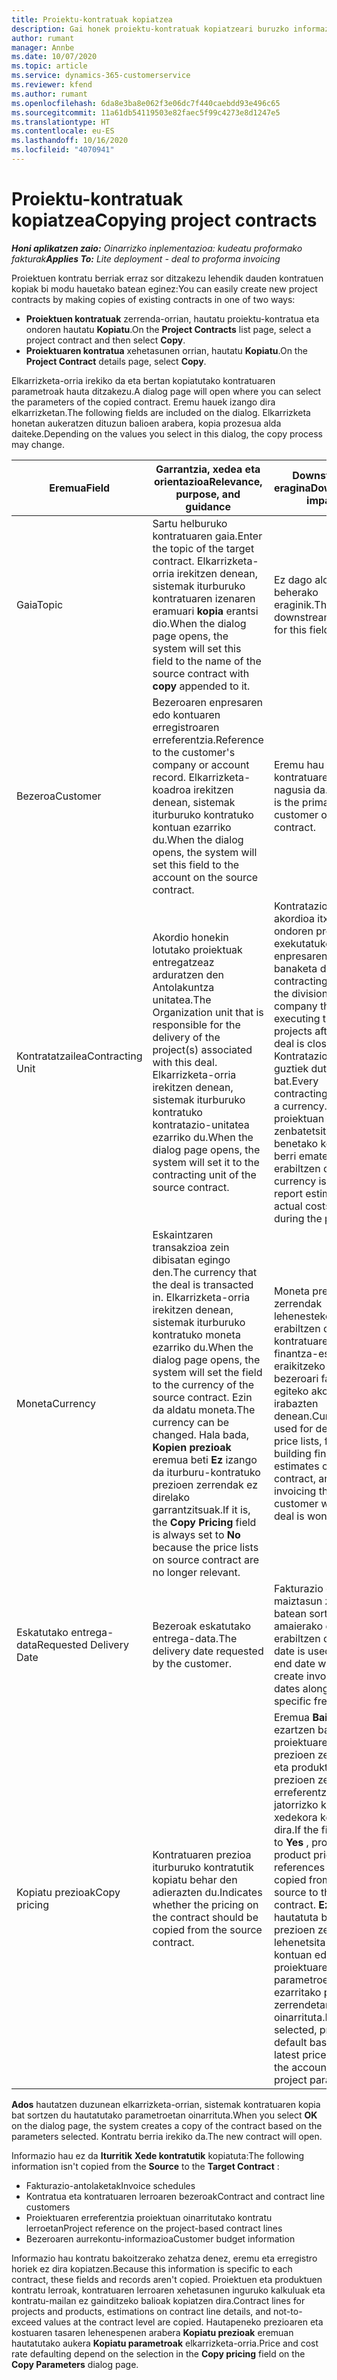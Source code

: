 ```yaml
---
title: Proiektu-kontratuak kopiatzea
description: Gai honek proiektu-kontratuak kopiatzeari buruzko informazioa eskaintzen du Project Operations-en.
author: rumant
manager: Annbe
ms.date: 10/07/2020
ms.topic: article
ms.service: dynamics-365-customerservice
ms.reviewer: kfend
ms.author: rumant
ms.openlocfilehash: 6da8e3ba8e062f3e06dc7f440caebdd93e496c65
ms.sourcegitcommit: 11a61db54119503e82faec5f99c4273e8d1247e5
ms.translationtype: HT
ms.contentlocale: eu-ES
ms.lasthandoff: 10/16/2020
ms.locfileid: "4070941"
---
```

# <a name="copying-project-contracts"></a><span data-ttu-id="33231-103">Proiektu-kontratuak kopiatzea</span><span class="sxs-lookup"><span data-stu-id="33231-103">Copying project contracts</span></span>

<span data-ttu-id="33231-104">_**Honi aplikatzen zaio:** Oinarrizko inplementazioa: kudeatu proformako fakturak_</span><span class="sxs-lookup"><span data-stu-id="33231-104">_**Applies To:** Lite deployment - deal to proforma invoicing_</span></span>

<span data-ttu-id="33231-105">Proiektuen kontratu berriak erraz sor ditzakezu lehendik dauden kontratuen kopiak bi modu hauetako batean eginez:</span><span class="sxs-lookup"><span data-stu-id="33231-105">You can easily create new project contracts by making copies of existing contracts in one of two ways:</span></span> 

  - <span data-ttu-id="33231-106">**Proiektuen kontratuak** zerrenda-orrian, hautatu proiektu-kontratua eta ondoren hautatu **Kopiatu**.</span><span class="sxs-lookup"><span data-stu-id="33231-106">On the **Project Contracts** list page, select a project contract and then select **Copy**.</span></span>
  - <span data-ttu-id="33231-107">**Proiektuaren kontratua** xehetasunen orrian, hautatu **Kopiatu**.</span><span class="sxs-lookup"><span data-stu-id="33231-107">On the **Project Contract** details page, select **Copy**.</span></span>

<span data-ttu-id="33231-108">Elkarrizketa-orria irekiko da eta bertan kopiatutako kontratuaren parametroak hauta ditzakezu.</span><span class="sxs-lookup"><span data-stu-id="33231-108">A dialog page will open where you can select the parameters of the copied contract.</span></span> <span data-ttu-id="33231-109">Eremu hauek izango dira elkarrizketan.</span><span class="sxs-lookup"><span data-stu-id="33231-109">The following fields are included on the dialog.</span></span> <span data-ttu-id="33231-110">Elkarrizketa honetan aukeratzen dituzun balioen arabera, kopia prozesua alda daiteke.</span><span class="sxs-lookup"><span data-stu-id="33231-110">Depending on the values you select in this dialog, the copy process may change.</span></span>

| <span data-ttu-id="33231-111">**Eremua**</span><span class="sxs-lookup"><span data-stu-id="33231-111">**Field**</span></span> | <span data-ttu-id="33231-112">**Garrantzia, xedea eta orientazioa**</span><span class="sxs-lookup"><span data-stu-id="33231-112">**Relevance, purpose, and guidance**</span></span> | <span data-ttu-id="33231-113">**Downstream eragina**</span><span class="sxs-lookup"><span data-stu-id="33231-113">**Downstream impact**</span></span> |
| --- | --- | --- |
| <span data-ttu-id="33231-114">Gaia</span><span class="sxs-lookup"><span data-stu-id="33231-114">Topic</span></span> | <span data-ttu-id="33231-115">Sartu helburuko kontratuaren gaia.</span><span class="sxs-lookup"><span data-stu-id="33231-115">Enter the topic of the target contract.</span></span> <span data-ttu-id="33231-116">Elkarrizketa-orria irekitzen denean, sistemak iturburuko kontratuaren izenaren eramuari **kopia** erantsi dio.</span><span class="sxs-lookup"><span data-stu-id="33231-116">When the dialog page opens, the system will set this field to the name of the source contract with **copy** appended to it.</span></span> | <span data-ttu-id="33231-117">Ez dago alor honen beherako eraginik.</span><span class="sxs-lookup"><span data-stu-id="33231-117">There's no downstream impact for this field.</span></span> |
| <span data-ttu-id="33231-118">Bezeroa</span><span class="sxs-lookup"><span data-stu-id="33231-118">Customer</span></span> | <span data-ttu-id="33231-119">Bezeroaren enpresaren edo kontuaren erregistroaren erreferentzia.</span><span class="sxs-lookup"><span data-stu-id="33231-119">Reference to the customer's company or account record.</span></span> <span data-ttu-id="33231-120">Elkarrizketa-koadroa irekitzen denean, sistemak iturburuko kontratuko kontuan ezarriko du.</span><span class="sxs-lookup"><span data-stu-id="33231-120">When the dialog opens, the system will set this field to the account on the source contract.</span></span> | <span data-ttu-id="33231-121">Eremu hau kontratuaren bezero nagusia da.</span><span class="sxs-lookup"><span data-stu-id="33231-121">This field is the primary customer on the contract.</span></span> |
| <span data-ttu-id="33231-122">Kontratatzailea</span><span class="sxs-lookup"><span data-stu-id="33231-122">Contracting Unit</span></span> | <span data-ttu-id="33231-123">Akordio honekin lotutako proiektuak entregatzeaz arduratzen den Antolakuntza unitatea.</span><span class="sxs-lookup"><span data-stu-id="33231-123">The Organization unit that is responsible for the delivery of the project(s) associated with this deal.</span></span> <span data-ttu-id="33231-124">Elkarrizketa-orria irekitzen denean, sistemak iturburuko kontratuko kontratazio-unitatea ezarriko du.</span><span class="sxs-lookup"><span data-stu-id="33231-124">When the dialog page opens, the system will set it to the contracting unit of the source contract.</span></span> | <span data-ttu-id="33231-125">Kontratazio-unitatea akordioa itxi ondoren proiektuak exekutatuko dituen enpresaren banaketa da.</span><span class="sxs-lookup"><span data-stu-id="33231-125">The contracting unit is the division of the company that will be executing the projects after the deal is closed.</span></span> <span data-ttu-id="33231-126">Kontratazio unitate guztiek dute moneta bat.</span><span class="sxs-lookup"><span data-stu-id="33231-126">Every contracting unit has a currency.</span></span> <span data-ttu-id="33231-127">Moneta proiektuan zenbatetsitako eta benetako kostuen berri emateko erabiltzen da.</span><span class="sxs-lookup"><span data-stu-id="33231-127">This currency is used to report estimated and actual costs incurred during the project.</span></span> |
| <span data-ttu-id="33231-128">Moneta</span><span class="sxs-lookup"><span data-stu-id="33231-128">Currency</span></span> | <span data-ttu-id="33231-129">Eskaintzaren transakzioa zein dibisatan egingo den.</span><span class="sxs-lookup"><span data-stu-id="33231-129">The currency that the deal is transacted in.</span></span> <span data-ttu-id="33231-130">Elkarrizketa-orria irekitzen denean, sistemak iturburuko kontratuko moneta ezarriko du.</span><span class="sxs-lookup"><span data-stu-id="33231-130">When the dialog page opens, the system will set the field to the currency of the source contract.</span></span> <span data-ttu-id="33231-131">Ezin da aldatu moneta.</span><span class="sxs-lookup"><span data-stu-id="33231-131">The currency can be changed.</span></span> <span data-ttu-id="33231-132">Hala bada, **Kopien prezioak** eremua beti **Ez** izango da iturburu-kontratuko prezioen zerrendak ez direlako garrantzitsuak.</span><span class="sxs-lookup"><span data-stu-id="33231-132">If it is, the **Copy Pricing** field is always set to **No** because the price lists on source contract are no longer relevant.</span></span> | <span data-ttu-id="33231-133">Moneta prezioen zerrendak lehenesteko erabiltzen da, kontratuaren finantza-estimazioa eraikitzeko eta bezeroari faktura egiteko akordioa irabazten denean.</span><span class="sxs-lookup"><span data-stu-id="33231-133">Currency is used for default price lists, for building financial estimates on the contract, and for invoicing the customer when the deal is won.</span></span> |
| <span data-ttu-id="33231-134">Eskatutako entrega-data</span><span class="sxs-lookup"><span data-stu-id="33231-134">Requested Delivery Date</span></span> | <span data-ttu-id="33231-135">Bezeroak eskatutako entrega-data.</span><span class="sxs-lookup"><span data-stu-id="33231-135">The delivery date requested by the customer.</span></span> | <span data-ttu-id="33231-136">Fakturazio datak maiztasun zehatz batean sortzerakoan amaierako data gisa erabiltzen da.</span><span class="sxs-lookup"><span data-stu-id="33231-136">This date is used as the end date when you create invoicing dates along a specific frequency.</span></span> |
| <span data-ttu-id="33231-137">Kopiatu prezioak</span><span class="sxs-lookup"><span data-stu-id="33231-137">Copy pricing</span></span> | <span data-ttu-id="33231-138">Kontratuaren prezioa iturburuko kontratutik kopiatu behar den adierazten du.</span><span class="sxs-lookup"><span data-stu-id="33231-138">Indicates whether the pricing on the contract should be copied from the source contract.</span></span> | <span data-ttu-id="33231-139">Eremua **Bai** gisa ezartzen bada, proiektuaren prezioen zerrenda eta produktuen prezioen zerrenda erreferentziak jatorrizko kontratutik xedekora kopiatzen dira.</span><span class="sxs-lookup"><span data-stu-id="33231-139">If the field is set to **Yes** , project and product price list references are copied from the source to the target contract.</span></span> <span data-ttu-id="33231-140">**Ez** hautatuta badago, prezioen zerrendak lehenetsita daude kontuan edo proiektuaren parametroetan ezarritako prezioen zerrendetan oinarrituta.</span><span class="sxs-lookup"><span data-stu-id="33231-140">If **No** is selected, price lists default based on the latest price lists on the account or project parameters.</span></span> |

<span data-ttu-id="33231-141">**Ados** hautatzen duzunean elkarrizketa-orrian, sistemak kontratuaren kopia bat sortzen du hautatutako parametroetan oinarrituta.</span><span class="sxs-lookup"><span data-stu-id="33231-141">When you select **OK** on the dialog page, the system creates a copy of the contract based on the parameters selected.</span></span> <span data-ttu-id="33231-142">Kontratu berria irekiko da.</span><span class="sxs-lookup"><span data-stu-id="33231-142">The new contract will open.</span></span>

<span data-ttu-id="33231-143">Informazio hau ez da **Iturritik** **Xede kontratutik** kopiatuta:</span><span class="sxs-lookup"><span data-stu-id="33231-143">The following information isn't copied from the **Source** to the **Target Contract** :</span></span>

  - <span data-ttu-id="33231-144">Fakturazio-antolaketak</span><span class="sxs-lookup"><span data-stu-id="33231-144">Invoice schedules</span></span>
  - <span data-ttu-id="33231-145">Kontratua eta kontratuaren lerroaren bezeroak</span><span class="sxs-lookup"><span data-stu-id="33231-145">Contract and contract line customers</span></span>
  - <span data-ttu-id="33231-146">Proiektuaren erreferentzia proiektuan oinarritutako kontratu lerroetan</span><span class="sxs-lookup"><span data-stu-id="33231-146">Project reference on the project-based contract lines</span></span>
  - <span data-ttu-id="33231-147">Bezeroaren aurrekontu-informazioa</span><span class="sxs-lookup"><span data-stu-id="33231-147">Customer budget information</span></span>

<span data-ttu-id="33231-148">Informazio hau kontratu bakoitzerako zehatza denez, eremu eta erregistro horiek ez dira kopiatzen.</span><span class="sxs-lookup"><span data-stu-id="33231-148">Because this information is specific to each contract, these fields and records aren't copied.</span></span> <span data-ttu-id="33231-149">Proiektuen eta produktuen kontratu lerroak, kontratuaren lerroaren xehetasunen inguruko kalkuluak eta kontratu-mailan ez gainditzeko balioak kopiatzen dira.</span><span class="sxs-lookup"><span data-stu-id="33231-149">Contract lines for projects and products, estimations on contract line details, and not-to-exceed values at the contract level are copied.</span></span> <span data-ttu-id="33231-150">Hautapeneko prezioaren eta kostuaren tasaren lehenespenen arabera **Kopiatu prezioak** eremuan hautatutako aukera **Kopiatu parametroak** elkarrizketa-orria.</span><span class="sxs-lookup"><span data-stu-id="33231-150">Price and cost rate defaulting depend on the selection in the **Copy pricing** field on the **Copy Parameters** dialog page.</span></span>
